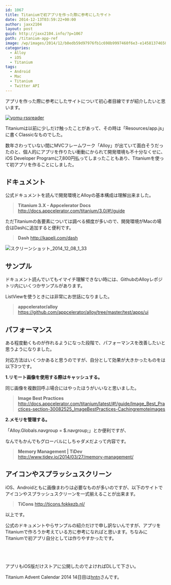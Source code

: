 ```yaml
---
id: 1067
title: Titaniumで初アプリを作った際に参考にしたサイト
date: 2014-12-13T03:59:22+00:00
author: jaxx2104
layout: post
guid: http://jaxx2104.info/?p=1067
path: /titanium-app-ref
image: /wp/images/2014/12/b0edb59d97976fb1c698b9997460f6e3-e1458137465824.jpg
categories:
  - Alloy
  - iOS
  - Titanium
tags:
  - Android
  - Mac
  - Titanium
  - Twitter API
---
```

アプリを作った際に参考にしたサイトについて初心者目線ですが紹介したいと思います。

<a href="https://itunes.apple.com/jp/app/yomu-rss-reader/id924321598?mt=8&#038;uo=4" target="_blank"><img src="/images/2014/12/b0edb59d97976fb1c698b9997460f6e3-800x534.jpg" alt="yomu-rssreader" class="img-rounded img-responsive aligncenter size-large wp-image-1117" /></a>

Titaniumは以前に少しだけ触ったことがあって、その時は「Resources/app.js」に書くClassicなものでした。

数年さわっていない間にMVCフレームワーク「Alloy」が出ていて面白そうだったのと、個人的にアプリを作りたい衝動にかられて開発環境も不十分なくせに、iOS Developer Programに7,800円払ってしまったこともあり、Titaniumを使って初アプリを作ることにしました。

<!--more-->

## ドキュメント

公式ドキュメントを読んで開発環境とAlloyの基本構成は理解出来ました。

> **Titanium 3.X - Appcelerator Docs**
> <a href="http://docs.appcelerator.com/titanium/3.0/#!/guide" title="http://docs.appcelerator.com/titanium/3.0/#!/guide" target="_blank">http://docs.appcelerator.com/titanium/3.0/#!/guide</a>



ただTitaniumの各要素については調べる頻度が多いので、開発環境がMacの場合はDashに追加すると便利です。

> **Dash**
> <a href="http://kapeli.com/dash" title="http://kapeli.com/dash" target="_blank">http://kapeli.com/dash</a>

<img src="/images/2014/12/d9cdc0c81a52b1a3f646be6d5ebd04e1-800x568.png" alt="スクリーンショット_2014_12_08_1_33" class="img-rounded img-responsive aligncenter size-large wp-image-1126" srcset="/images/2014/12/d9cdc0c81a52b1a3f646be6d5ebd04e1-800x568.png 800w, /images/2014/12/d9cdc0c81a52b1a3f646be6d5ebd04e1-600x426.png 600w, /images/2014/12/d9cdc0c81a52b1a3f646be6d5ebd04e1.png 1297w" sizes="(max-width: 800px) 100vw, 800px" />

## サンプル

ドキュメント読んでいてもイマイチ理解できない時には、GithubのAlloyレポジトリ内にいくつかサンプルがあります。

ListViewを使うときには非常にお世話になりました。

> **appcelerator/alloy**
> <a href="https://github.com/appcelerator/alloy/tree/master/test/apps/ui" title="https://github.com/appcelerator/alloy/tree/master/test/apps/ui" target="_blank">https://github.com/appcelerator/alloy/tree/master/test/apps/ui</a>

## パフォーマンス

ある程度動くものが作れるようになった段階で、パフォーマンスを改善したいと思うようになりました。

対応方法はいくつかあると思うのですが、自分として効果が大きかったものをは以下3つです。

**1.リモート画像を使用する際はキャッシュする。**

同じ画像を複数回呼ぶ場合にはやったほうがいいなと思いました。

> **Image Best Practices**
> <a href="http://docs.appcelerator.com/titanium/latest/#!/guide/Image_Best_Practices-section-30082525_ImageBestPractices-Cachingremoteimages" title="http://docs.appcelerator.com/titanium/latest/#!/guide/Image_Best_Practices-section-30082525_ImageBestPractices-Cachingremoteimages" target="_blank">http://docs.appcelerator.com/titanium/latest/#!/guide/Image_Best_Practices-section-30082525_ImageBestPractices-Cachingremoteimages</a>

**2.メモリを管理する。**

「Alloy.Globals.navgroup = $.navgroup;」とか便利ですが、

なんでもかんでもグローバルにしちゃダメだよって内容です。

> **Memory Management | TiDev**
> <a href="http://www.tidev.io/2014/03/27/memory-management/" title="http://www.tidev.io/2014/03/27/memory-management/" target="_blank">http://www.tidev.io/2014/03/27/memory-management/</a>

## アイコンやスプラッシュスクリーン

iOS、Androidともに画像まわりは必要なものが多いのですが、以下のサイトでアイコンやスプラッシュスクリーンを一式揃えることが出来ます。

> **TiCons**
> <a href="http://ticons.fokkezb.nl/" title="http://ticons.fokkezb.nl/" target="_blank">http://ticons.fokkezb.nl/</a>

以上です。

公式のドキュメントやらサンプルの紹介だけで申し訳ないんですが、アプリをTitaniumで作ろうか考えている方に参考になればと思います。ちなみにTitaniumで初アプリ自分としては作りやすかったです。

<a href="https://itunes.apple.com/jp/app/yomu-rss-reader/id924321598?mt=8&#038;uo=4" target="itunes_store" style="display:inline-block;overflow:hidden;background:url(https://linkmaker.itunes.apple.com/htmlResources/assets/ja_jp//images/web/linkmaker/badge_appstore-lrg.png) no-repeat;width:135px;height:40px;@media only screen{background-image:url(https://linkmaker.itunes.apple.com/htmlResources/assets/ja_jp//images/web/linkmaker/badge_appstore-lrg.svg);}"></a>

アプリもiOS版だけストアに公開したのでよければDLして下さい。

Titanium Advent Calendar 2014 14日目は<a href="http://qiita.com/hntn" title="http://qiita.com/hntn" target="_blank">hntn</a>さんです。
